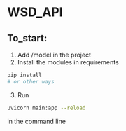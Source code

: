 # WSD_API

## To_start:
1. Add /model in the project
2. Install the modules in requirements
```bash
pip install 
# or other ways
```
3. Run 
```bash
uvicorn main:app --reload 
``` 
in the command line